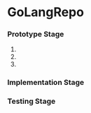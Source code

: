 # GoLangRepo
  
### Prototype Stage
  1) 
  2)
  3)
  
  
### Implementation Stage
  
### Testing Stage
